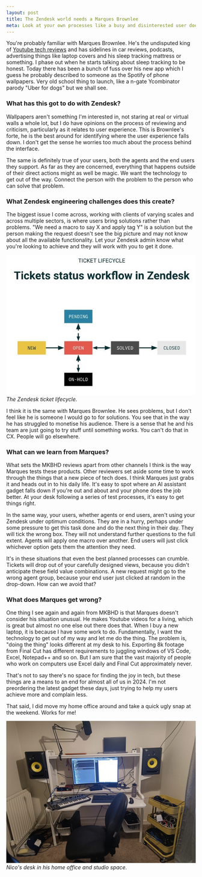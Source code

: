 ```yaml
---
layout: post
title: The Zendesk world needs a Marques Brownlee
meta: Look at your own processes like a busy and disinterested user does.
---
```


You're probably familiar with Marques Brownlee. He's the undisputed king of [Youtube tech reviews](https://www.youtube.com/@mkbhd) and has sidelines in car reviews, podcasts, advertising things like laptop covers and his sleep tracking mattress or something. I phase out when he starts talking about sleep tracking to be honest. Today there has been a bunch of fuss over his new app<!--excerpt-end--> which I guess he probably described to someone as the Spotify of phone wallpapers. Very old school thing to launch, like a n-gate Ycombinator parody "Uber for dogs" but we shall see.

### What has this got to do with Zendesk?

Wallpapers aren't something I'm interested in, not staring at real or virtual walls a whole lot, but I do have opinions on the process of reviewing and criticism, particularly as it relates to user experience. This is Brownlee's forte, he is the best around for identifying where the user experience falls down. I don't get the sense he worries too much about the process behind the interface.

The same is definitely true of your users, both the agents and the end users they support. As far as they are concerned, everything that happens outside of their direct actions might as well be magic. We want the technology to get out of the way. Connect the person with the problem to the person who can solve that problem.

### What Zendesk engineering challenges does this create?

The biggest issue I come across, working with clients of varying scales and across multiple sectors, is where users bring solutions rather than problems. "We need a macro to say X and apply tag Y" is a solution but the person making the request doesn't see the big picture and may not know about all the available functionality. Let your Zendesk admin know what you're looking to achieve and they will work with you to get it done.

![The Zendesk ticket lifecycle.](/public/img/zendesk-ticket-lifecycle.jpeg)
*The Zendesk ticket lifecycle.*

I think it is the same with Marques Brownlee. He sees problems, but I don't feel like he is someone I would go to for solutions. You see that in the way he has struggled to monetise his audience. There is a sense that he and his team are just going to try stuff until something works. You can't do that in CX. People will go elsewhere.

### What can we learn from Marques?

What sets the MKBHD reviews apart from other channels I think is the way Marques tests these products. Other reviewers set aside some time to work through the things that a new piece of tech does. I think Marques just grabs it and heads out in to his daily life. It's easy to spot where an AI assistant gadget falls down if you're out and about and your phone does the job better. At your desk following a series of test processes, it's easy to get things right.

In the same way, your users, whether agents or end users, aren't using your Zendesk under optimum conditions. They are in a hurry, perhaps under some pressure to get this task done and do the next thing in their day. They will tick the wrong box. They will not understand further questions to the full extent. Agents will apply one macro over another. End users will just click whichever option gets them the attention they need.

It's in these situations that even the best planned processes can crumble. Tickets will drop out of your carefully designed views, because you didn't anticipate these field value combinations. A new request might go to the wrong agent group, because your end user just clicked at random in the drop-down. How can we avoid that?

### What does Marques get wrong?

One thing I see again and again from MKBHD is that Marques doesn't consider his situation unusual. He makes Youtube videos for a living, which is great but almost no one else out there does that. When I buy a new laptop, it is because I have some work to do. Fundamentally, I want the technology to get out of my way and let me do the thing. The problem is, "doing the thing" looks different at my desk to his. Exporting 8k footage from Final Cut has different requirements to juggling windows of VS Code, Excel, Notepad++ and so on. But I am sure that the vast majority of people who work on computers use Excel daily and Final Cut approximately never.

That's not to say there's no space for finding the joy in tech, but these things are a means to an end for almost all of us in 2024. I'm not preordering the latest gadget these days, just trying to help my users achieve more and complain less.

That said, I did move my home office around and take a quick ugly snap at the weekend. Works for me!

![Nico's desk.](/public/img/desk.jpeg)
*Nico's desk in his home office and studio space.*